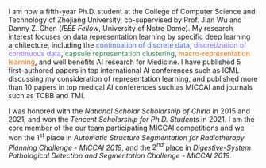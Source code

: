 I am now a fifth-year Ph.D. student at the College of Computer Science and Technology of Zhejiang University, co-supervised by Prof. Jian Wu and Danny Z. Chen (*IEEE Fellow*, University of Notre Dame). My research interest focuses on data representation learning by specific deep learning architecture, including the <span style="color:RoyalBlue">continuation of discrete data</span>, <span style="color:#8866FF;">discretization of continuous data</span>, <span style="color:SeaGreen">capsule representation clustering</span>, <span style="color:#FC6A03;">macro-representation learning</span>, and well benefits AI research for Medicine. I have published 5 first-authored papers in top international AI conferences such as ICML discussing my consideration of representation learning, and published more than 10 papers in top medical AI conferences such as MICCAI and journals such as TCBB and TMI.

I was honored with the *National Scholar Scholarship of China* in 2015 and 2021, and won the *Tencent Scholarship for Ph.D. Students* in 2021. I am the core member of the our team participating MICCAI competitions and we won the $1^{st}$ place in *Automatic Structure Segmentation for Radiotherapy Planning Challenge - MICCAI 2019*, and the $2^{nd}$ place in *Digestive-System Pathological Detection and Segmentation Challenge - MICCAI 2019*.
